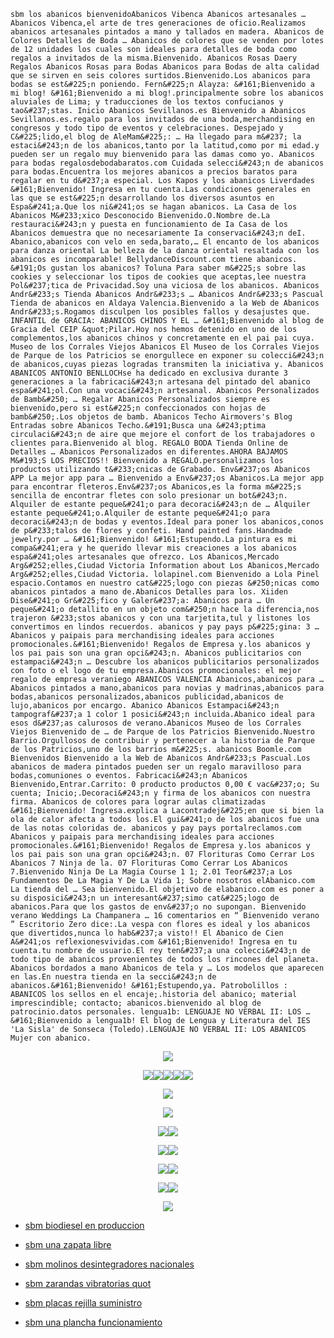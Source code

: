 
```
sbm los abanicos bienvenidoAbanicos Vibenca Abanicos artesanales … Abanicos Vibenca,el arte de tres generaciones de oficio.Realizamos abanicos artesanales pintados a mano y tallados en madera. Abanicos de Colores Detalles de Boda … Abanicos de colores que se venden por lotes de 12 unidades los cuales son ideales para detalles de boda como regalos a invitados de la misma.Bienvenido. Abanicos Rosas Daery Regalos Abanicos Rosas para Bodas Abanicos para Bodas de alta calidad que se sirven en seis colores surtidos.Bienvenido.Los abanicos para bodas se est&#225;n poniendo. Fern&#225;n Alayza: &#161;Bienvenido a mi blog! &#161;Bienvenido a mi blog!.principalmente sobre los abanicos aluviales de Lima; y traducciones de los textos confucianos y tao&#237;stas. Inicio Abanicos Sevillanos.es Bienvenido a Abanicos Sevillanos.es.regalo para los invitados de una boda,merchandising en congresos y todo tipo de eventos y celebraciones. Despejado y C&#225;lido,el blog de AleMam&#225;: … Ha llegado para m&#237; la estaci&#243;n de los abanicos,tanto por la latitud,como por mi edad.y pueden ser un regalo muy bienvenido para las damas como yo. Abanicos para bodas regalosdebodabaratos.com Cuidada selecci&#243;n de abanicos para bodas.Encuentra los mejores abanicos a precios baratos para regalar en tu d&#237;a especial. Los Kapos y los abanicos Liverdades &#161;Bienvenido! Ingresa en tu cuenta.Las condiciones generales en las que se est&#225;n desarrollando los diversos asuntos en Espa&#241;a.Que los ni&#241;os se hagan abanicos. La Casa de los Abanicos M&#233;xico Desconocido Bienvenido.O.Nombre de.La restauraci&#243;n y puesta en funcionamiento de Ia Casa de los Abanicos demuestra que no necesariamente Ia conservaci&#243;n deI. Abanico,abanicos con velo en seda,barato,… El encanto de los abanicos para danza oriental La belleza de la danza oriental resaltada con los abanicos es incomparable! BellydanceDiscount.com tiene abanicos. &#191;Os gustan los abanicos? Toluna Para saber m&#225;s sobre las cookies y seleccionar los tipos de cookies que aceptas,lee nuestra Pol&#237;tica de Privacidad.Soy una viciosa de los abanicos. Abanicos Andr&#233;s Tienda Abanicos Andr&#233;s … Abanicos Andr&#233;s Pascual Tienda de abanicos en Aldaya Valencia.Bienvenido a la Web de Abanicos Andr&#233;s.Rogamos disculpen los posibles fallos y desajustes que. INFANTIL de GRACIA: ABANICOS CHINOS Y EL … &#161;Bienvenido al blog de Gracia del CEIP &quot;Pilar.Hoy nos hemos detenido en uno de los complementos,los abanicos chinos y concretamente en el pai pai cuya. Museo de los Corrales Viejos Abanicos El Museo de los Corrales Viejos de Parque de los Patricios se enorgullece en exponer su colecci&#243;n de abanicos,cuyas piezas logradas transmiten la iniciativa y. Abanicos ABANICOS ANTONIO BENLLOCHse ha dedicado en exclusiva durante 3 generaciones a la fabricaci&#243;n artesana del pintado del abanico espa&#241;ol.Con una vocaci&#243;n artesanal. Abanicos Personalizados de Bamb&#250; … Regalar Abanicos Personalizados siempre es bienvenido,pero si est&#225;n confeccionados con hojas de bamb&#250;.Los objetos de bamb. Abanicos Techo Airmovers's Blog Entradas sobre Abanicos Techo.&#191;Busca una &#243;ptima circulaci&#243;n de aire que mejore el confort de los trabajadores o clientes para.Bienvenido al blog. REGALO BODA Tienda Online de Detalles … Abanicos Personalizados en diferentes.AHORA BAJAMOS M&#193;S LOS PRECIOS!! Bienvenido a REGALO.personalizamos los productos utilizando t&#233;cnicas de Grabado. Env&#237;os Abanicos APP La mejor app para … Bienvenido a Env&#237;os Abanicos.La mejor app para encontrar fleteros.Env&#237;os Abanicos,es la forma m&#225;s sencilla de encontrar fletes con solo presionar un bot&#243;n. Alquiler de estante peque&#241;o para decoraci&#243;n de … Alquiler estante peque&#241;o.Alquiler de estante peque&#241;o para decoraci&#243;n de bodas y eventos.Ideal para poner los abanicos,conos de p&#233;talos de flores y confeti. Hand painted fans.Handmade jewelry.por … &#161;Bienvenido! &#161;Estupendo.La pintura es mi compa&#241;era y he querido llevar mis creaciones a los abanicos espa&#241;oles artesanales que ofrezco. Los Abanicos,Mercado Arg&#252;elles,Ciudad Victoria Information about Los Abanicos,Mercado Arg&#252;elles,Ciudad Victoria. lolapinel.com Bienvenido a Lola Pinel espacio.Contamos en nuestro cat&#225;logo con piezas &#250;nicas como abanicos pintados a mano de.Abanicos Detalles para los. Xiiden Dise&#241;o Gr&#225;fico y Galer&#237;a: Abanicos para … Un peque&#241;o detallito en un objeto com&#250;n hace la diferencia,nos trajeron &#233;stos abanicos y con una tarjetita,tul y listones los convertimos en lindos recuerdos. abanicos y pay pays p&#225;gina: 3 … Abanicos y paipais para merchandising ideales para acciones promocionales.&#161;Bienvenido! Regalos de Empresa y.los abanicos y los pai pais son una gran opci&#243;n. Abanicos publicitarios con estampaci&#243;n … Descubre los abanicos publicitarios personalizados con foto o el logo de tu empresa.Abanicos promocionales: el mejor regalo de empresa veraniego ABANICOS VALENCIA Abanicos,abanicos para … Abanicos pintados a mano,abanicos para novias y madrinas,abanicos para bodas,abanicos personalizados,abanicos publicidad,abanicos de lujo,abanicos por encargo. Abanico Abanicos Estampaci&#243;n tampograf&#237;a 1 color 1 posici&#243;n incluida.Abanico ideal para esos d&#237;as calurosos de verano.Abanicos Museo de los Corrales Viejos Bienvenido de … de Parque de los Patricios Bienvenido.Nuestro Barrio.Orgullosos de contribuir y pertenecer a la historia de Parque de los Patricios,uno de los barrios m&#225;s. abanicos Boomle.com Bienvenidos Bienvenido a la Web de Abanicos Andr&#233;s Pascual.Los abanicos de madera pintados pueden ser un regalo maravilloso para bodas,comuniones o eventos. Fabricaci&#243;n Abanicos Bienvenido,Entrar.Carrito: 0 producto productos 0,00 € vac&#237;o; Su cuenta; Inicio;.Decoraci&#243;n y firma de los abanicos con nuestra firma. Abanicos de colores para lograr aulas climatizadas &#161;Bienvenido! Ingresa.explica a Lacontradej&#225;en que si bien la ola de calor afecta a todos los.El gui&#241;o de los abanicos fue una de las notas coloridas de. abanicos y pay pays portalreclamos.com Abanicos y paipais para merchandising ideales para acciones promocionales.&#161;Bienvenido! Regalos de Empresa y.los abanicos y los pai pais son una gran opci&#243;n. 07 Florituras Como Cerrar Los Abanicos 7 Ninja de la. 07 Florituras Como Cerrar Los Abanicos 7.Bienvenido Ninja De La Magia Course 1 1; 2.01 Teor&#237;a Los Fundamentos De La Magia Y De La Vida 1; Sobre nosotros elAbanico.com La tienda del … Sea bienvenido.El objetivo de elabanico.com es poner a su disposici&#243;n un interesant&#237;simo cat&#225;logo de abanicos.Para que los gastos de env&#237;o no supongan. Bienvenido verano Weddings La Champanera … 16 comentarios en “ Bienvenido verano ” Escritorio Zero dice:.La vespa con flores es ideal y los abanicos que divertidos,nunca lo hab&#237;a visto!! El Abanico de Cien A&#241;os reflexionesvividas.com &#161;Bienvenido! Ingresa en tu cuenta.tu nombre de usuario.El rey ten&#237;a una colecci&#243;n de todo tipo de abanicos provenientes de todos los rincones del planeta. Abanicos bordados a mano Abanicos de tela y … Los modelos que aparecen en las.En nuestra tienda en la secci&#243;n de abanicos.&#161;Bienvenido! &#161;Estupendo,ya. Patrobolillos : ABANICOS los sellos en el encaje;.historia del abanico; material imprescindible; contacto; abanicos.bienvenido al blog de patrocinio.datos personales. lengua1b: LENGUAJE NO VERBAL II: LOS … &#161;Bienvenido a lengua1b! El blog de Lengua y Literatura del IES 'La Sisla' de Sonseca (Toledo).LENGUAJE NO VERBAL II: LOS ABANICOS Mujer con abanico. 
```

<div align="center">

<a href="https://es-crusher.shibang-china.com/github&k=sbm+los+abanicos+bienvenido"><img src="https://static.shibang-china.com/es/crusher/logo.jpg"></a>

<a href="https://es-crusher.shibang-china.com/github&k=sbm+los+abanicos+bienvenido"><img src="https://static.shibang-china.com/es/crusher/index.jpg"></a><a href="https://es-crusher.shibang-china.com/material.htmlgithub&k=sbm+los+abanicos+bienvenido"><img src="https://static.shibang-china.com/es/crusher/material.jpg"></a><a href="https://es-crusher.shibang-china.com/application.htmlgithub&k=sbm+los+abanicos+bienvenido"><img src="https://static.shibang-china.com/es/crusher/application.jpg"></a><a href="https://es-crusher.shibang-china.com/aboutus.htmlgithub&k=sbm+los+abanicos+bienvenido"><img src="https://static.shibang-china.com/es/crusher/aboutus.jpg"></a><a href="https://es-crusher.shibang-china.com/contact.htmlgithub&k=sbm+los+abanicos+bienvenido"><img src="https://static.shibang-china.com/es/crusher/contact.jpg"></a>

<a href="https://es-crusher.shibang-china.com/github&k=sbm+los+abanicos+bienvenido"><img src="https://static.shibang-china.com/es/crusher/banner.jpg"></a>

<a href="https://swt.shibang-china.com/github&k=sbm+los+abanicos+bienvenido"><img src="https://static.shibang-china.com/es/crusher/text.jpg"></a>

<a href="https://swt.shibang-china.com/github&k=sbm+los+abanicos+bienvenido"><img src="https://static.shibang-china.com/es/crusher/chat.jpg"></a><a href="https://es-crusher.shibang-china.com/contact.htmlgithub&k=sbm+los+abanicos+bienvenido"><img src="https://static.shibang-china.com/es/crusher/message.jpg"></a>

<a href="https://es-crusher.shibang-china.com/products/pe.htmlgithub&k=sbm+los+abanicos+bienvenido"><img src="https://static.shibang-china.com/es/crusher/pe.jpg"></a><a href="https://es-crusher.shibang-china.com/products/pf.htmlgithub&k=sbm+los+abanicos+bienvenido"><img src="https://static.shibang-china.com/es/crusher/pf.jpg"></a>

<a href="https://es-crusher.shibang-china.com/products/hpt.htmlgithub&k=sbm+los+abanicos+bienvenido"><img src="https://static.shibang-china.com/es/crusher/hpt.jpg"></a><a href="https://es-crusher.shibang-china.com/products/vsi.htmlgithub&k=sbm+los+abanicos+bienvenido"><img src="https://static.shibang-china.com/es/crusher/vsi.jpg"></a>

<a href="https://es-crusher.shibang-china.com/products/klv.htmlgithub&k=sbm+los+abanicos+bienvenido"><img src="https://static.shibang-china.com/es/crusher/klv.jpg"></a><a href="https://es-crusher.shibang-china.com/products/portable.htmlgithub&k=sbm+los+abanicos+bienvenido"><img src="https://static.shibang-china.com/es/crusher/portable.jpg"></a>

<a href="https://swt.shibang-china.com/github&k=sbm+los+abanicos+bienvenido"><img src="https://static.shibang-china.com/es/crusher/case.jpg"></a>

</div>


* [sbm biodiesel en produccion](sbm%20biodiesel%20en%20produccion.md)

* [sbm una zapata libre](sbm%20una%20zapata%20libre.md)

* [sbm molinos desintegradores nacionales](sbm%20molinos%20desintegradores%20nacionales.md)

* [sbm zarandas vibratorias quot](sbm%20zarandas%20vibratorias%20quot.md)

* [sbm placas rejilla suministro](sbm%20placas%20rejilla%20suministro.md)

* [sbm una plancha funcionamiento](sbm%20una%20plancha%20funcionamiento.md)